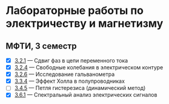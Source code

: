 # Лабораторные работы по электричеству и магнетизму
## МФТИ, 3 семестр    
- [x]  [3.2.1](https://github.com/cardoholic/GenPhys-labs_3sem/blob/master/3.2.1/3.2.1.pdf) &mdash;  Сдвиг фаз в цепи переменного тока  
- [x]  [3.2.4](https://github.com/cardoholic/GenPhys-labs_3sem/blob/master/3.2.4/3.2.4.pdf) &mdash;  Свободные колебания в электрическом контуре
- [x]  [3.2.6](https://github.com/cardoholic/GenPhys-labs_3sem/blob/master/3.2.6/3.2.6.pdf) &mdash;  Исследование гальванометра 
- [x]  [3.3.4](https://github.com/cardoholic/GenPhys-labs_3sem/blob/master/3.3.4/3.3.4.pdf) &mdash; Эффект Холла в полупроводниках
- [ ] [3.4.5]() &mdash; Петля гистерезиса (динамический метод)
- [x] [3.6.1](https://github.com/cardoholic/GenPhys-labs_3sem/blob/master/3.6.1/3.6.1.pdf) &mdash; Спектральный анализ электрических сигналов
